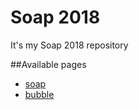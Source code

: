 # Soap 2018
It's my Soap 2018 repository

##Available pages
- [soap](soap.md)
- [bubble](bubble.md)
